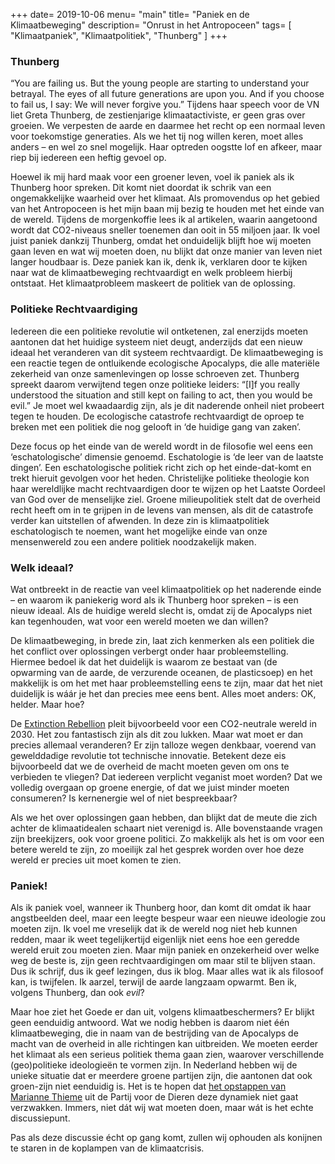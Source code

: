 +++
date= 2019-10-06
menu= "main"
title= "Paniek en de Klimaatbeweging"
description= "Onrust in het Antropoceen"
tags= [
    "Klimaatpaniek",
    "Klimaatpolitiek",
    "Thunberg"
]
+++

### Thunberg

“You are failing us. But the young people are starting to understand your betrayal. The eyes of all future generations are upon you. And if you choose to fail us, I say: We will never forgive you.” <!--more--> Tijdens haar speech voor de VN liet Greta Thunberg, de zestienjarige klimaatactiviste, er geen gras over groeien. We verpesten de aarde en daarmee het recht op een normaal leven voor toekomstige generaties. Als we het tij nog willen keren, moet alles anders – en wel zo snel mogelijk. Haar optreden oogstte lof en afkeer, maar riep bij iedereen een heftig gevoel op.

Hoewel ik mij hard maak voor een groener leven, voel ik paniek als ik Thunberg hoor spreken. Dit komt niet doordat ik schrik van een ongemakkelijke waarheid over het klimaat. Als promovendus op het gebied van het Antropoceen is het mijn baan mij bezig te houden met het einde van de wereld. Tijdens de morgenkoffie lees ik al artikelen, waarin aangetoond wordt dat CO2-niveaus sneller toenemen dan ooit in 55 miljoen jaar. Ik voel juist paniek dankzij Thunberg, omdat het onduidelijk blijft hoe wij moeten gaan leven en wat wij moeten doen, nu blijkt dat onze manier van leven niet langer houdbaar is. Deze paniek kan ik, denk ik, verklaren door te kijken naar wat de klimaatbeweging rechtvaardigt en welk probleem hierbij ontstaat. Het klimaatprobleem maskeert de politiek van de oplossing. 

### Politieke Rechtvaardiging

Iedereen die een politieke revolutie wil ontketenen, zal enerzijds moeten aantonen dat het huidige systeem niet deugt, anderzijds dat een nieuw ideaal het veranderen van dit systeem rechtvaardigt. De klimaatbeweging is een reactie tegen de ontluikende ecologische Apocalyps, die alle materiële zekerheid van onze samenlevingen op losse schroeven zet. Thunberg spreekt daarom verwijtend tegen onze politieke leiders: “[I]f you really understood the situation and still kept on failing to act, then you would be evil.” Je moet wel kwaadaardig zijn, als je dit naderende onheil niet probeert tegen te houden. De ecologische catastrofe rechtvaardigt de oproep te breken met een politiek die nog gelooft in ‘de huidige gang van zaken’. 

Deze focus op het einde van de wereld wordt in de filosofie wel eens een ‘eschatologische’ dimensie genoemd. Eschatologie is ‘de leer van de laatste dingen’. Een eschatologische politiek richt zich op het einde-dat-komt en trekt hieruit gevolgen voor het heden. Christelijke politieke theologie kon haar wereldlijke macht rechtvaardigen door te wijzen op het Laatste Oordeel van God over de menselijke ziel. Groene milieupolitiek stelt dat de overheid recht heeft om in te grijpen in de levens van mensen, als dit de catastrofe verder kan uitstellen of afwenden. In deze zin is klimaatpolitiek eschatologisch te noemen, want het mogelijke einde van onze mensenwereld zou een andere politiek noodzakelijk maken.

### Welk ideaal?

Wat ontbreekt in de reactie van veel klimaatpolitiek op het naderende einde – en waarom ik paniekerig word als ik Thunberg hoor spreken – is een nieuw ideaal. Als de huidige wereld slecht is, omdat zij de Apocalyps niet kan tegenhouden, wat voor een wereld moeten we dan willen? 

De klimaatbeweging, in brede zin, laat zich kenmerken als een politiek die het conflict over oplossingen verbergt onder haar probleemstelling. Hiermee bedoel ik dat het duidelijk is waarom ze bestaat van (de opwarming van de aarde, de verzurende oceanen, de plasticsoep) en het makkelijk is om het met haar probleemstelling eens te zijn, maar dat het niet duidelijk is wáár je het dan precies mee eens bent. Alles moet anders: OK, helder. Maar hoe?  

De [Extinction Rebellion](https://extinctionrebellion.nl/en/) pleit bijvoorbeeld voor een CO2-neutrale wereld in 2030. Het zou fantastisch zijn als dit zou lukken. Maar wat moet er dan precies allemaal veranderen? Er zijn talloze wegen denkbaar, voerend van gewelddadige revolutie tot technische innovatie. Betekent deze eis bijvoorbeeld dat we de overheid de macht moeten geven om ons te verbieden te vliegen? Dat iedereen verplicht veganist moet worden? Dat we volledig overgaan op groene energie, of dat we juist minder moeten consumeren? Is kernenergie wel of niet bespreekbaar? 

Als we het over oplossingen gaan hebben, dan blijkt dat de meute die zich achter de klimaatidealen schaart niet verenigd is. Alle bovenstaande vragen zijn breekijzers, ook voor groene politici. Zo makkelijk als het is om voor een betere wereld te zijn, zo moeilijk zal het gesprek worden over hoe deze wereld er precies uit moet komen te zien.

### Paniek!

Als ik paniek voel, wanneer ik Thunberg hoor, dan komt dit omdat ik haar angstbeelden deel, maar een leegte bespeur waar een nieuwe ideologie zou moeten zijn. Ik voel me vreselijk dat ik de wereld nog niet heb kunnen redden, maar ik weet tegelijkertijd eigenlijk niet eens hoe een geredde wereld eruit zou moeten zien. Maar mijn paniek en onzekerheid over welke weg de beste is, zijn geen rechtvaardigingen om maar stil te blijven staan. Dus ik schrijf, dus ik geef lezingen, dus ik blog. Maar alles wat ik als filosoof kan, is twijfelen. Ik aarzel, terwijl de aarde langzaam opwarmt. Ben ik, volgens Thunberg, dan ook *evil*? 

Maar hoe ziet het Goede er dan uit, volgens klimaatbeschermers? Er blijkt geen eenduidig antwoord. Wat we nodig hebben is daarom niet één klimaatbeweging, die in naam van de bestrijding van de Apocalyps de macht van de overheid in alle richtingen kan uitbreiden. We moeten eerder het klimaat als een serieus politiek thema gaan zien, waarover verschillende (geo)politieke ideologieën te vormen zijn. In Nederland hebben wij de unieke situatie dat er meerdere groene partijen zijn, die aantonen dat ook groen-zijn niet eenduidig is. Het is te hopen dat [het opstappen van Marianne Thieme](https://www.groene.nl/artikel/activist-in-de-kamer ) uit de Partij voor de Dieren deze dynamiek niet gaat verzwakken. Immers, niet dát wij wat moeten doen, maar wát is het echte discussiepunt. 

Pas als deze discussie écht op gang komt, zullen wij ophouden als konijnen te staren in de koplampen van de klimaatcrisis.
